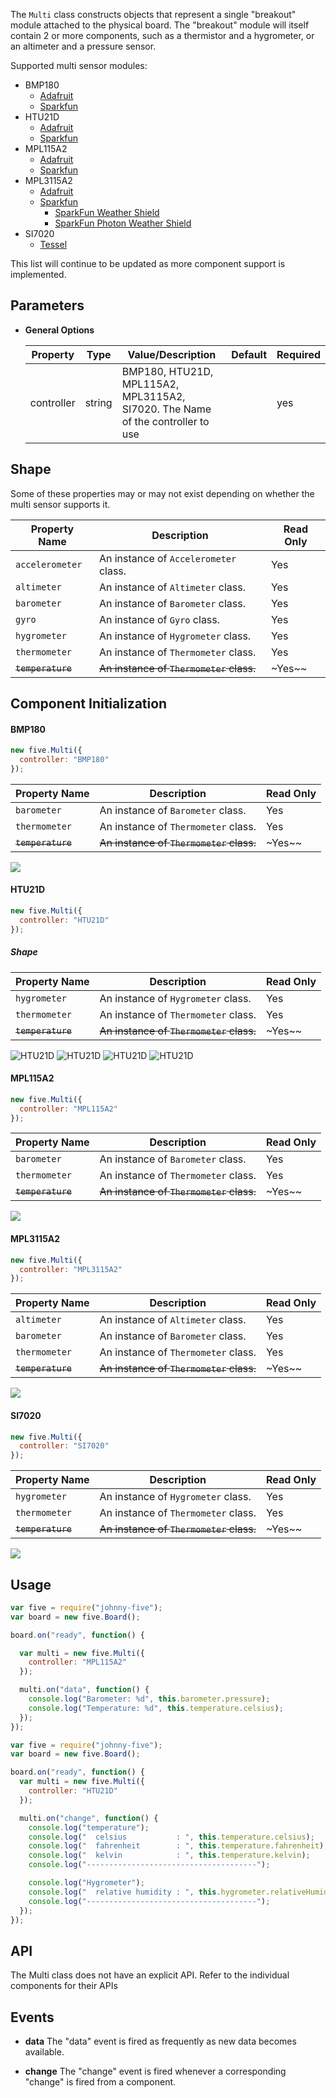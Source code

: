 The `Multi` class constructs objects that represent a single "breakout" module attached to the physical board. The "breakout" module will itself contain 2 or more components, such as a thermistor and a hygrometer, or an altimeter and a pressure sensor. 

Supported multi sensor modules: 

- BMP180
  - [Adafruit](https://www.adafruit.com/products/1603)
  - [Sparkfun](https://www.sparkfun.com/products/11824)
- HTU21D
  - [Adafruit](https://www.adafruit.com/products/1899)
  - [Sparkfun](https://www.sparkfun.com/products/12064)
- MPL115A2
  - [Adafruit](https://www.adafruit.com/products/992)
  - [Sparkfun](https://www.sparkfun.com/products/9721)
- MPL3115A2
  - [Adafruit](https://www.adafruit.com/products/1893)
  - [Sparkfun](https://www.sparkfun.com/products/11084)
    - [SparkFun Weather Shield](https://www.sparkfun.com/products/12081)
    - [SparkFun Photon Weather Shield](https://www.sparkfun.com/products/13630)
- SI7020
  - [Tessel](http://start.tessel.io/modules/climate)

This list will continue to be updated as more component support is implemented.

## Parameters

- **General Options**

  | Property | Type   | Value/Description                                  | Default   | Required |
  |---------------|--------|-----------|-------------------------------------|-----------|
  | controller    | string | BMP180, HTU21D, MPL115A2, MPL3115A2, SI7020. The Name of the controller to use            |  | yes       |


## Shape 
Some of these properties may or may not exist depending on whether the multi sensor supports it.

| Property Name | Description | Read Only |
|---------------| ----------- | ----------|
| `accelerometer` | An instance of `Accelerometer` class. | Yes |
| `altimeter` | An instance of `Altimeter` class. | Yes |
| `barometer` | An instance of `Barometer` class. | Yes |
| `gyro` | An instance of `Gyro` class. | Yes |
| `hygrometer` | An instance of `Hygrometer` class. | Yes |
| `thermometer` | An instance of `Thermometer` class. | Yes |
| ~~`temperature`~~ | ~~An instance of `Thermometer` class.~~ | ~Yes~~ |


## Component Initialization

#### BMP180

```js
new five.Multi({
  controller: "BMP180"
});
```

| Property Name | Description | Read Only |
|---------------| ----------- | ----------|
| `barometer` | An instance of `Barometer` class. | Yes |
| `thermometer` | An instance of `Thermometer` class. | Yes |
| ~~`temperature`~~ | ~~An instance of `Thermometer` class.~~ | ~Yes~~ |


![](https://github.com/rwaldron/johnny-five/raw/master/docs/breadboard/multi-bmp180.png)   


#### HTU21D

```js
new five.Multi({
  controller: "HTU21D"
});
```

##### Shape

| Property Name | Description | Read Only |
|---------------| ----------- | ----------|
| `hygrometer` | An instance of `Hygrometer` class. | Yes |
| `thermometer` | An instance of `Thermometer` class. | Yes |
| ~~`temperature`~~ | ~~An instance of `Thermometer` class.~~ | ~Yes~~ |




![HTU21D](https://github.com/rwaldron/johnny-five/raw/master/docs/breadboard/temperature-HTU21D-F.png)
![HTU21D](https://github.com/rwaldron/johnny-five/raw/master/docs/breadboard/temperature-HTU21D.png)
![HTU21D](https://github.com/rwaldron/johnny-five/raw/master/docs/breadboard/tessel-temperature-HTU21D-F.png)
![HTU21D](https://github.com/rwaldron/johnny-five/raw/master/docs/breadboard/tessel-temperature-HTU21D.png)



#### MPL115A2

```js
new five.Multi({
  controller: "MPL115A2"
});
```

| Property Name | Description | Read Only |
|---------------| ----------- | ----------|
| `barometer` | An instance of `Barometer` class. | Yes |
| `thermometer` | An instance of `Thermometer` class. | Yes |
| ~~`temperature`~~ | ~~An instance of `Thermometer` class.~~ | ~Yes~~ |



![](https://github.com/rwaldron/johnny-five/raw/master/docs/breadboard/multi-mpl115a2.png)   

#### MPL3115A2

```js
new five.Multi({
  controller: "MPL3115A2"
});
```

| Property Name | Description | Read Only |
|---------------| ----------- | ----------|
| `altimeter` | An instance of `Altimeter` class. | Yes |
| `barometer` | An instance of `Barometer` class. | Yes |
| `thermometer` | An instance of `Thermometer` class. | Yes |
| ~~`temperature`~~ | ~~An instance of `Thermometer` class.~~ | ~Yes~~ |


![](https://github.com/rwaldron/johnny-five/raw/master/docs/breadboard/barometer-mpl3115a2.png)   

#### SI7020

```js
new five.Multi({
  controller: "SI7020"
});
```

| Property Name | Description | Read Only |
|---------------| ----------- | ----------|
| `hygrometer` | An instance of `Hygrometer` class. | Yes |
| `thermometer` | An instance of `Thermometer` class. | Yes |
| ~~`temperature`~~ | ~~An instance of `Thermometer` class.~~ | ~Yes~~ |

![](http://johnny-five.io/img/breadboard/temperature-SI7020.png)   


## Usage

```js
var five = require("johnny-five");
var board = new five.Board();

board.on("ready", function() {

  var multi = new five.Multi({
    controller: "MPL115A2"
  });

  multi.on("data", function() {
    console.log("Barometer: %d", this.barometer.pressure);
    console.log("Temperature: %d", this.temperature.celsius);
  });
});
```



```js
var five = require("johnny-five");
var board = new five.Board();

board.on("ready", function() {
  var multi = new five.Multi({
    controller: "HTU21D"
  });

  multi.on("change", function() {
    console.log("temperature");
    console.log("  celsius           : ", this.temperature.celsius);
    console.log("  fahrenheit        : ", this.temperature.fahrenheit);
    console.log("  kelvin            : ", this.temperature.kelvin);
    console.log("--------------------------------------");

    console.log("Hygrometer");
    console.log("  relative humidity : ", this.hygrometer.relativeHumidity);
    console.log("--------------------------------------");
  });
});
```

## API

The Multi class does not have an explicit API.  Refer to the individual components for their APIs

## Events

- **data** The "data" event is fired as frequently as new data becomes available.

- **change** The "change" event is fired whenever a corresponding "change" is fired from a component.

